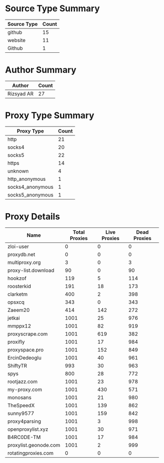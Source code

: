 # Source Type Summary

| Source Type | Count |
|-------------|-------|
| github | 15 |
| website | 11 |
| Github | 1 |


# Author Summary

| Author | Count |
|--------|-------|
| Rizsyad AR | 27 |


# Proxy Type Summary

| Proxy Type | Count |
|------------|-------|
| http | 21 |
| socks4 | 20 |
| socks5 | 22 |
| https | 14 |
| unknown | 4 |
| http_anonymous | 1 |
| socks4_anonymous | 1 |
| socks5_anonymous | 1 |


# Proxy Details

| Name | Total Proxies | Live Proxies | Dead Proxies |
|------|---------------|--------------|---------------|
| zloi-user | 0 | 0 | 0 |
| proxydb.net | 0 | 0 | 0 |
| multiproxy.org | 3 | 0 | 3 |
| proxy-list.download | 90 | 0 | 90 |
| hookzof | 119 | 5 | 114 |
| roosterkid | 191 | 18 | 173 |
| clarketm | 400 | 2 | 398 |
| opsxcq | 343 | 0 | 343 |
| Zaeem20 | 414 | 142 | 272 |
| jetkai | 1001 | 25 | 976 |
| mmppx12 | 1001 | 82 | 919 |
| proxyscrape.com | 1001 | 619 | 382 |
| proxifly | 1001 | 17 | 984 |
| proxyspace.pro | 1001 | 152 | 849 |
| ErcinDedeoglu | 1001 | 40 | 961 |
| ShiftyTR | 993 | 30 | 963 |
| spys | 800 | 28 | 772 |
| rootjazz.com | 1001 | 23 | 978 |
| my-proxy.com | 1001 | 430 | 571 |
| monosans | 1001 | 21 | 980 |
| TheSpeedX | 1001 | 139 | 862 |
| sunny9577 | 1001 | 159 | 842 |
| proxy4parsing | 1001 | 3 | 998 |
| openproxylist.xyz | 1001 | 30 | 971 |
| B4RC0DE-TM | 1001 | 17 | 984 |
| proxylist.geonode.com | 1001 | 2 | 999 |
| rotatingproxies.com | 0 | 0 | 0 |
